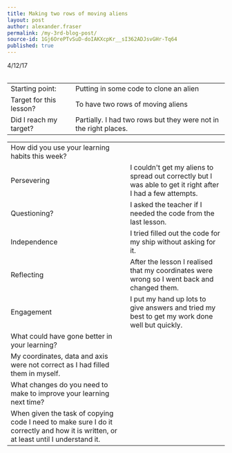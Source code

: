 ```yaml
---
title: Making two rows of moving aliens
layout: post
author: alexander.fraser
permalink: /my-3rd-blog-post/
source-id: 1Gj6OrePTvSuD-doIAKXcpKr__sI362ADJsvGHr-Tq64
published: true
---
```

<table> 4/12/17
</table>


<table>
  <tr>
    <td>Starting point:</td>
    <td>Putting in some code to clone an alien</td>
  </tr>
  <tr>
    <td>Target for this lesson?</td>
    <td>To have two rows of moving aliens</td>
  </tr>
  <tr>
    <td>Did I reach my target? </td>
    <td>Partially. I had two rows but they were not in the right places.</td>
  </tr>
</table>


<table>
  <tr>
    <td>How did you use your learning habits this week?</td>
    <td></td>
  </tr>
  <tr>
    <td>Persevering</td>
    <td>I couldn't get my aliens to spread out correctly but I was able to get it right after I had a few attempts.</td>
  </tr>
  <tr>
    <td>Questioning?</td>
    <td>I asked the teacher if I needed the code from the last lesson.</td>
  </tr>
  <tr>
    <td>Independence</td>
    <td>I tried filled out the code for my ship without asking for it.</td>
  </tr>
  <tr>
    <td>Reflecting</td>
    <td>After the lesson I realised that my coordinates were wrong so I went back and changed them.</td>
  </tr>
  <tr>
    <td>Engagement</td>
    <td>I put my hand up lots to give answers and tried my best to get my work done well but quickly.</td>
  </tr>
  <tr>
    <td>What could have gone better in your learning?</td>
    <td></td>
  </tr>
  <tr>
    <td>My coordinates, data and axis were not correct as I had filled them in myself.</td>
    <td></td>
  </tr>
  <tr>
    <td>What changes do you need to make to improve your learning next time?</td>
    <td></td>
  </tr>
  <tr>
    <td>When given the task of copying code I need to make sure I do it correctly and how it is written, or at least until I understand it.</td>
    <td></td>
  </tr>
</table>


